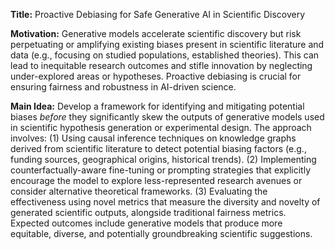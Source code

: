 **Title:** Proactive Debiasing for Safe Generative AI in Scientific Discovery

**Motivation:** Generative models accelerate scientific discovery but risk perpetuating or amplifying existing biases present in scientific literature and data (e.g., focusing on studied populations, established theories). This can lead to inequitable research outcomes and stifle innovation by neglecting under-explored areas or hypotheses. Proactive debiasing is crucial for ensuring fairness and robustness in AI-driven science.

**Main Idea:** Develop a framework for identifying and mitigating potential biases *before* they significantly skew the outputs of generative models used in scientific hypothesis generation or experimental design. The approach involves: (1) Using causal inference techniques on knowledge graphs derived from scientific literature to detect potential biasing factors (e.g., funding sources, geographical origins, historical trends). (2) Implementing counterfactually-aware fine-tuning or prompting strategies that explicitly encourage the model to explore less-represented research avenues or consider alternative theoretical frameworks. (3) Evaluating the effectiveness using novel metrics that measure the diversity and novelty of generated scientific outputs, alongside traditional fairness metrics. Expected outcomes include generative models that produce more equitable, diverse, and potentially groundbreaking scientific suggestions.